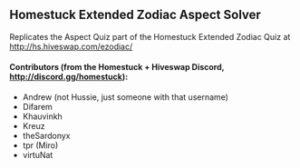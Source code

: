 ## Homestuck Extended Zodiac Aspect Solver
Replicates the Aspect Quiz part of the Homestuck Extended Zodiac Quiz at http://hs.hiveswap.com/ezodiac/

#### Contributors (from the Homestuck + Hiveswap Discord, http://discord.gg/homestuck):
- Andrew (not Hussie, just someone with that username)
- Difarem
- Khauvinkh
- Kreuz
- theSardonyx
- tpr (Miro)
- virtuNat
